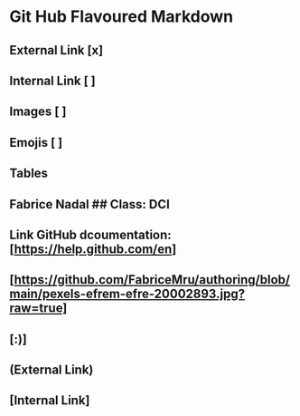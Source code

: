 # Git Hub Flavoured Markdown

## External Link [x]

## Internal Link [ ]

## Images [ ]

## Emojis [ ]


## Tables
## Fabrice Nadal ## Class: DCI

## Link GitHub dcoumentation: [https://help.github.com/en]

## [https://github.com/FabriceMru/authoring/blob/main/pexels-efrem-efre-20002893.jpg?raw=true]

## [:)]


## (External Link)

## [Internal Link]
